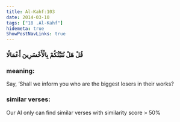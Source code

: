 ```yaml
---
title: Al-Kahf:103
date: 2014-03-10
tags: ["18 .Al-Kahf"]
hidemeta: true 
ShowPostNavLinks: true 
---
```

### قُلْ هَلْ نُنَبِّئُكُمْ بِالْأَخْسَرِينَ أَعْمَالًا
### meaning: 
Say, ‘Shall we inform you who are the biggest losers in their works?
### similar verses: 

Our AI only can find similar verses with similarity score > 50% 




